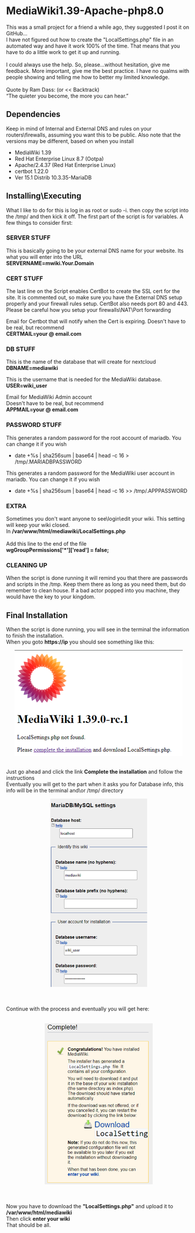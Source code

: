 # MediaWiki1.39-Apache-php8.0

This was a small project for a friend a while ago, they suggested I post it on GitHub...
<br />
I have not figured out how to create the "LocalSettings.php" file in an automated way and have it work 100% of the time. That means that you have to do a little work to get it up and running. 
<br />
<br />
I could always use the help. So, please…without hesitation, give me feedback.  More important, give me the best practice. I have no qualms with people showing and telling me how to better my limited knowledge.
<br />
<br />
Quote by Ram Dass: (or << Backtrack)<br /> 
“The quieter you become, the more you can hear.”

## Dependencies

Keep in mind of Internal and External DNS and rules on your routers\firewalls, assuming you want this to be public.
Also note that the versions may be different, based on when you install
* MediaWiki 1.39
* Red Hat Enterprise Linux 8.7 (Ootpa)
* Apache/2.4.37 (Red Hat Enterprise Linux)
* certbot 1.22.0
* Ver 15.1 Distrib 10.3.35-MariaDB

## Installing\Executing 

What I like to do for this is log in as root or sudo -i.  then copy the script into the /tmp/ and then kick it off.
The first part of the script is for variables. 
A few things to consider first:

### SERVER STUFF
This is basically going to be your external DNS name for your website.  Its what you will enter into the URL
</br>
<b>SERVERNAME=mwiki.Your.Domain</b>

### CERT STUFF
The last line on the Script enables CertBot to create the SSL cert for the site. It is commented out, so make sure you have the External DNS setup properly and your firewall rules setup.  CertBot also needs port 80 and 443.  Please be careful how you setup your firewalls\NAT\Port forwarding

Email for Certbot that will notify when the Cert is expiring. Doesn't have to be real, but recommend
</br>
<b>CERTMAIL=your @ email.com</b>
 
### DB STUFF
This is the name of the database that will create for nextcloud
</br>
<b>DBNAME=mediawiki</b>

This is the username that is needed for the MediaWiki database.
</br>
<b>USER=wiki_user</b>

Email for MediaWiki Admin account</br>
Doesn't have to be real, but recommend
</br>
<b>APPMAIL=your @ email.com</b>

### PASSWORD STUFF
This generates a random password for the root account of mariadb. You can change it if you wish
* date +%s | sha256sum | base64 | head -c 16 > /tmp/.MARIADBPASSWORD

This generates a random password for the MediaWiki user account in mariadb. You can change it if you wish
* date +%s | sha256sum | base64 | head -c 16 >> /tmp/.APPPASSWORD

### EXTRA
Sometimes you don't want anyone to see\login\edit your wiki.  This setting will keep your wiki closed.
</br>
In <b>/var/www/html/mediawiki/LocalSettings.php</b>
</br>
</br>
Add this line to the end of the file
</br>
<b>wgGroupPermissions['*']['read'] = false;</b>
</br>

### CLEANING UP
When the script is done running it will remind you that there are passwords and scripts in the /tmp. Keep them there as long as you need them, but do remember to clean house.  If a bad actor popped into you machine, they would have the key to your kingdom.

## Final Installation
When the script is done running, you will see in the terminal the information to finish the installation.</br>
When you goto <b>https://ip</b> you should see something like this:</br>
<p align="center">
  <img src="images/Mediawiki(step-01).png" >
</p>

</br>
Just go ahead and click the link <b>Complete the installation</b> and follow the instructions
</br>
Eventually you will get to the part when it asks you for Database info, this info will be in the terminal and\or /tmp/ directory
</br>
<p align="center">
  <img src="images/Mediawiki(step-03a).png" width="264" >
</p>
</br>
</br>
Continue with the process and eventually you will get here:
</br>
</br>
<p align="center">
  <img src="images/Mediawiki(step-08a).png" width="294" >
</p>
</br>
</br>
Now you have to download the <b>"LocalSettings.php"</b> and upload it to <b>/var/www/html/mediawiki</b>
</br>
Then click <b>enter your wiki</b>
</br>
That should be all.
